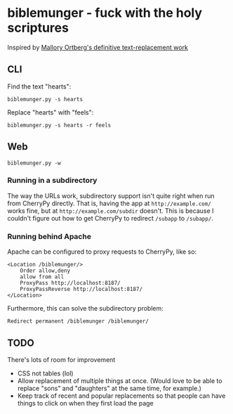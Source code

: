 # biblemunger - fuck with the holy scriptures

Inspired by [Mallory Ortberg's definitive text-replacement work](http://the-toast.net/tag/bible-verses/)

## CLI

Find the text "hearts": 

    biblemunger.py -s hearts

Replace "hearts" with "feels":

    biblemunger.py -s hearts -r feels

## Web

    biblemunger.py -w

### Running in a subdirectory

The way the URLs work, subdirectory support isn't quite right when run from CherryPy directly. That is, having the app at `http://example.com/` works fine, but at `http://example.com/subdir` doesn't. This is because I couldn't figure out how to get CherryPy to redirect `/subapp` to `/subapp/`. 

### Running behind Apache

Apache can be configured to proxy requests to CherryPy, like so: 

    <Location /biblemunger/>
        Order allow,deny
        allow from all
        ProxyPass http://localhost:8187/
        ProxyPassReverse http://localhost:8187/
    </Location>

Furthermore, this can solve the subdirectory problem:

    Redirect permanent /biblemunger /biblemunger/

## TODO

There's lots of room for improvement

- CSS not tables (lol)
- Allow replacement of multiple things at once.
  (Would love to be able to replace "sons" and "daughters" at the same time, for example.)
- Keep track of recent and popular replacements so that people can have things to click on when they first load the page
